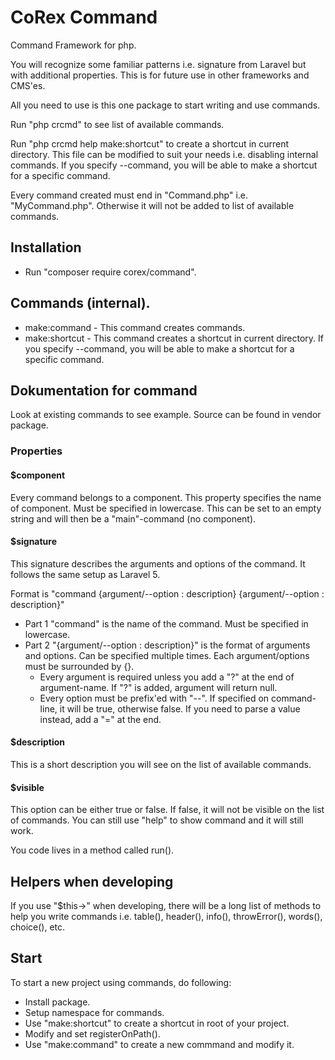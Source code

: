 # CoRex Command
Command Framework for php.

You will recognize some familiar patterns i.e. signature from Laravel but with additional properties. This is for future use in other frameworks and CMS'es.

All you need to use is this one package to start writing and use commands.

Run "php crcmd" to see list of available commands.

Run "php crcmd help make:shortcut" to create a shortcut in current directory. This file can be modified to suit your needs i.e. disabling internal commands. If you specify --command, you will be able to make a shortcut for a specific command.

Every command created must end in "Command.php" i.e. "MyCommand.php". Otherwise it will not be added to list of available commands.

## Installation
- Run "composer require corex/command".

## Commands (internal).
- make:command - This command creates commands.
- make:shortcut - This command creates a shortcut in current directory. If you specify --command, you will be able to make a shortcut for a specific command.

## Dokumentation for command

Look at existing commands to see example. Source can be found in vendor package.

### Properties

#### $component
Every command belongs to a component. This property specifies the name of component. Must be specified in lowercase. This can be set to an empty string and will then be a "main"-command (no component).

#### $signature
This signature describes the arguments and options of the command. It follows the same setup as Laravel 5.

Format is "command {argument/--option : description} {argument/--option : description}"
- Part 1 "command" is the name of the command. Must be specified in lowercase.
- Part 2 "{argument/--option : description}" is the format of arguments and options. Can be specified multiple times. Each argument/options must be surrounded by {}.
  - Every argument is required unless you add a "?" at the end of argument-name. If "?" is added, argument will return null.
  - Every option must be prefix'ed with "--". If specified on command-line, it will be true, otherwise false. If you need to parse a value instead, add a "=" at the end.

#### $description
This is a short description you will see on the list of available commands. 

#### $visible
This option can be either true or false. If false, it will not be visible on the list of commands. You can still use "help" to show command and it will still work.

You code lives in a method called run().

## Helpers when developing
If you use "$this->" when developing, there will be a long list of methods to help you write commands i.e. table(), header(), info(), throwError(), words(), choice(), etc.

## Start
To start a new project using commands, do following:
- Install package.
- Setup namespace for commands.
- Use "make:shortcut" to create a shortcut in root of your project.
- Modify and set registerOnPath().
- Use "make:command" to create a new commmand and modify it.
